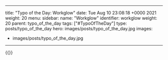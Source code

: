 
---
title: "Typo of the Day: Workglow"
date: Tue Aug 10 23:08:18 +0000 2021
weight: 20
menu:
  sidebar:
    name: "Workglow"
    identifier: workglow
    weight: 20
    parent: typo_of_the_day
tags: ["#TypoOfTheDay"]
type: posts/typo_of_the_day
hero: images/posts/typo_of_the_day.jpg
images:
- images/posts/typo_of_the_day.jpg
---


{{<tweet user="mariatta" id="1425232570053271556">}}

